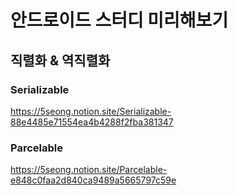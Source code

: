 # 안드로이드 스터디 미리해보기
## 직렬화 & 역직렬화
### Serializable
https://5seong.notion.site/Serializable-88e4485e71554ea4b4288f2fba381347<br>
### Parcelable
https://5seong.notion.site/Parcelable-e848c0faa2d840ca9489a5665797c59e<br>
